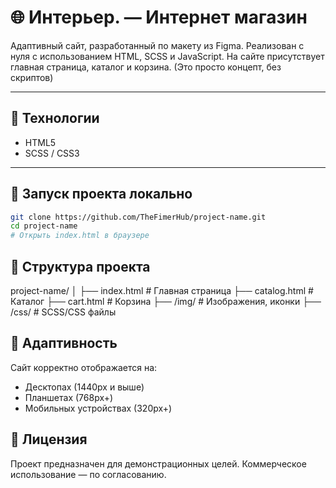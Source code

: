 # 🌐 Интерьер. — Интернет магазин

Адаптивный сайт, разработанный по макету из Figma. Реализован с нуля с использованием HTML, SCSS и JavaScript.
На сайте присутствует главная страница, каталог и корзина.
(Это просто концепт, без скриптов)

---

## 🧰 Технологии

- HTML5  
- SCSS / CSS3  

---

## 🚀 Запуск проекта локально

```bash
git clone https://github.com/TheFimerHub/project-name.git
cd project-name
# Открыть index.html в браузере
```

## 📁 Структура проекта

project-name/
│
├── index.html            # Главная страница
├── catalog.html          # Каталог
├── cart.html             # Корзина
├── /img/                 # Изображения, иконки
├── /css/                 # SCSS/CSS файлы

## 📱 Адаптивность

Сайт корректно отображается на:
- Десктопах (1440px и выше)
- Планшетах (768px+)
- Мобильных устройствах (320px+)

## 📄 Лицензия
Проект предназначен для демонстрационных целей. 
Коммерческое использование — по согласованию.
